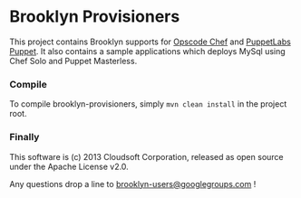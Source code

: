 Brooklyn Provisioners
======================

This project contains Brooklyn supports for [Opscode Chef](http://www.opscode.com/) and [PuppetLabs Puppet](https://puppetlabs.com/). It also contains a sample applications which deploys MySql using Chef Solo and Puppet Masterless.

### Compile

To compile brooklyn-provisioners, simply `mvn clean install` in the project root.

### Finally

This software is (c) 2013 Cloudsoft Corporation, released as open source under the Apache License v2.0.

Any questions drop a line to brooklyn-users@googlegroups.com !